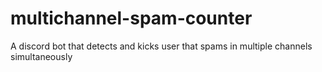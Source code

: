 # multichannel-spam-counter
A discord bot that detects and kicks user that spams in multiple channels simultaneously
